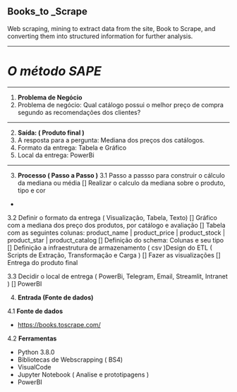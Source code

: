 ## **Books_to _Scrape**
 Web scraping, mining to extract data from the site, Book to Scrape, and converting them into structured information for further analysis.
***
# _**O método SAPE**_
***
1.	**Problema de Negócio**
   1. Problema de negócio: Qual catálogo possui o melhor preço de compra segundo as recomendações dos clientes?
***
2.	**Saída: ( Produto final )**
   2. A resposta para a pergunta: Mediana dos preços dos catálogos.
   2. Formato da entrega: Tabela e Gráfico
   2. Local da entrega: PowerBi
***
3.	**Processo ( Passo a Passo )**
3.1	Passo a passso para construir o cálculo da mediana ou média
[] Realizar o calculo da mediana sobre o produto, tipo e cor
- 
3.2	Definir o formato da entrega ( Visualização, Tabela, Texto)
[] Gráfico com a mediana dos preço dos produtos, por catálogo e avaliação 
[] Tabela com as seguintes colunas: product_name | product_price | product_stock | product_star | product_catalog
[] Definição do schema: Colunas e seu tipo
[] Definição a infraestrutura de armazenamento ( csv )Design do ETL ( Scripts de Extração, Transformação e Carga )
[] Fazer as visualizações
[] Entrega do produto final

3.3	Decidir o local de entrega ( PowerBi, Telegram, Email, Streamlit, Intranet )
[] PowerBI

4.	**Entrada (Fonte de dados)**

4.1	**Fonte de dados**
* https://books.toscrape.com/

4.2	**Ferramentas**
* Python 3.8.0
* Bibliotecas de Webscrapping ( BS4)
* VisualCode
* Jupyter Notebook ( Analise e prototipagens )
* PowerBI
